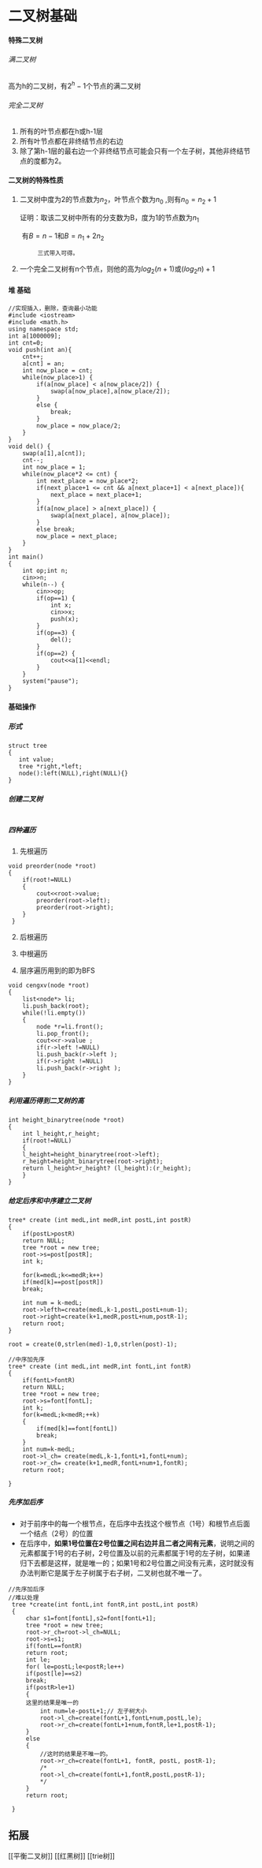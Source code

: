 # 二叉树基础

#### 特殊二叉树

###### 满二叉树

高为h的二叉树，有$2^h-1$个节点的满二叉树

###### 完全二叉树

1. 所有的叶节点都在h或h-1层
2. 所有叶节点都在非终结节点的右边
3. 除了第h-1层的最右边一个非终结节点可能会只有一个左子树，其他非终结节点的度都为2。

#### 二叉树的特殊性质

1. 二叉树中度为2的节点数为$n_2$，叶节点个数为$n_0$ ,则有$n_0=n_2+1$

   证明：取该二叉树中所有的分支数为B，度为1的节点数为$n_1$ 

   ​    	   有$B=n-1$和$B=n_1+2n_2$

      		三式带入可得。

2. 一个完全二叉树有n个节点，则他的高为$log_2(n+1)$或$(log_2n)+1$ 

#### 堆 基础

```
//实现插入，删除，查询最小功能
#include <iostream>
#include <math.h>
using namespace std;
int a[1000009];
int cnt=0;
void push(int an){
    cnt++;
    a[cnt] = an;
    int now_place = cnt;
    while(now_place>1) {
        if(a[now_place] < a[now_place/2]) {
            swap(a[now_place],a[now_place/2]);
        }
        else {
            break;
        }
        now_place = now_place/2;
    }
}
void del() {
    swap(a[1],a[cnt]);
    cnt--;
    int now_place = 1;
    while(now_place*2 <= cnt) {
        int next_place = now_place*2;
        if(next_place+1 <= cnt && a[next_place+1] < a[next_place]){
            next_place = next_place+1;
        }
        if(a[now_place] > a[next_place]) {
            swap(a[next_place], a[now_place]);
        }
        else break;
        now_place = next_place;
    }
}
int main()
{
    int op;int n;
    cin>>n;
    while(n--) {
        cin>>op;
        if(op==1) {
            int x;
            cin>>x;
            push(x);
        } 
        if(op==3) {
            del();
        }
        if(op==2) {
            cout<<a[1]<<endl;
        }
    }
    system("pause");
}
```



#### 基础操作

##### 形式

```
struct tree
{
   int value;
   tree *right,*left;
   node():left(NULL),right(NULL){}
}

```

##### 创建二叉树

```

```

##### 四种遍历

1. 先根遍历

```
void preorder(node *root)
{
	if(root!=NULL)
	{
		cout<<root->value;
		preorder(root->left);
		preorder(root->right);
	}
 } 
```

2. 后根遍历

3. 中根遍历

4. 层序遍历用到的即为BFS

```
void cengxv(node *root)
{
	list<node*> li;
	li.push_back(root);
	while(!li.empty())
	{
		node *r=li.front();
		li.pop_front();
		cout<<r->value ;
		if(r->left !=NULL)
		li.push_back(r->left );
		if(r->right !=NULL)
		li.push_back(r->right );
	}
}
```

##### 利用遍历得到二叉树的高

```
int height_binarytree(node *root)
{
	int l_height,r_height;
	if(root!=NULL)
	{
	l_height=height_binarytree(root->left);
	r_height=height_binarytree(root->right);
	return l_height>r_height? (l_height):(r_height);
	}
}
```

##### 给定后序和中序建立二叉树

```
tree* create (int medL,int medR,int postL,int postR)
{
	if(postL>postR)
	return NULL;
	tree *root = new tree;
    root->s=post[postR];
	int k;

	for(k=medL;k<=medR;k++)
	if(med[k]==post[postR])
	break;

	int num = k-medL;
	root->lefth=create(medL,k-1,postL,postL+num-1);
	root->right=create(k+1,medR,postL+num,postR-1);
	return root;
}

root = create(0,strlen(med)-1,0,strlen(post)-1);
```

```
//中序加先序
tree* create (int medL,int medR,int fontL,int fontR)
{
	if(fontL>fontR)
	return NULL;
	tree *root = new tree;
	root->s=font[fontL];
	int k;
	for(k=medL;k<medR;++k)
	{
		if(med[k]==font[fontL])
		break;
	}
	int num=k-medL;
	root->l_ch= create(medL,k-1,fontL+1,fontL+num);
	root->r_ch= create(k+1,medR,fontL+num+1,fontR);
	return root;
	
}
```

##### 先序加后序

- 对于前序中的每一个根节点，在后序中去找这个根节点（1号）和根节点后面一个结点（2号）的位置
- 在后序中，**如果1号位置在2号位置之间右边并且二者之间有元素**，说明之间的元素都属于1号的右子树，2号位置及以前的元素都属于1号的左子树，如果递归下去都是这样，就是唯一的；如果1号和2号位置之间没有元素，这时就没有办法判断它是属于左子树属于右子树，二叉树也就不唯一了。

```
//先序加后序
//难以处理
 tree *create(int fontL,int fontR,int postL,int postR)
 {
	 char s1=font[fontL],s2=font[fontL+1];
	 tree *root = new tree;
	 root->r_ch=root->l_ch=NULL;
	 root->s=s1;
	 if(fontL==fontR)
	 return root;
	 int le;
	 for( le=postL;le<postR;le++)
	 if(post[le]==s2)
	 break;
	 if(postR>le+1)
	 {
	 这里的结果是唯一的
		 int num=le-postL+1;// 左子树大小
		 root->l_ch=create(fontL+1,fontL+num,postL,le);
		 root->r_ch=create(fontL+1+num,fontR,le+1,postR-1);
	 }
	 else
	 {
	     //这时的结果是不唯一的。
		 root->r_ch=create(fontL+1, fontR, postL, postR-1);
		 /*
		 root->l_ch=create(fontL+1,fontR,postL,postR-1);
		 */
	 }
	 return root;
	 
 }
```

## 拓展
[[平衡二叉树]]
[[红黑树]]
[[trie树]]

